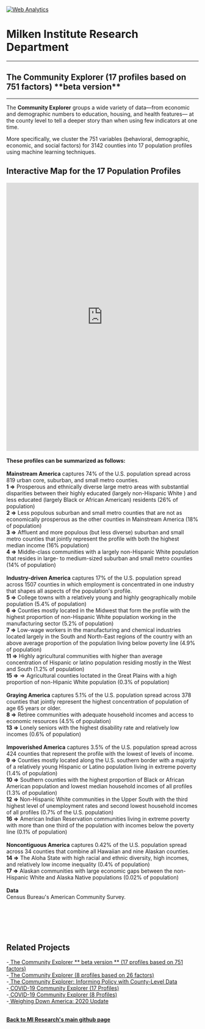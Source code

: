 <br><br>
<head><!-- Global site tag (gtag.js) - Google Analytics -->
<script async src="https://www.googletagmanager.com/gtag/js?id=UA-166686264-2"></script>
<script>
  window.dataLayer = window.dataLayer || [];
  function gtag(){dataLayer.push(arguments);}
  gtag('js', new Date());

  gtag('config', 'UA-166686264-2');
</script>

  <!-- Default Statcounter code for CE 17
https://miresearch.github.io/Community-Explorer-17-profiles/
-->
<script type="text/javascript">
var sc_project=12724919; 
var sc_invisible=1; 
var sc_security="161ec0d3"; 
</script>
<script type="text/javascript"
src="https://www.statcounter.com/counter/counter.js"
async></script>
<noscript><div class="statcounter"><a title="Web Analytics"
href="https://statcounter.com/" target="_blank"><img
class="statcounter"
src="https://c.statcounter.com/12724919/0/161ec0d3/1/"
alt="Web Analytics"
referrerPolicy="no-referrer-when-downgrade"></a></div></noscript>
<!-- End of Statcounter Code -->
  

<meta name="twitter:title" content="Community Explorer">
<meta name="twitter:description" content="The Community Explorer sorts 751 behavioral, demographic, economic, and social factors across 3,192 US counties into 17 community profiles.">
<meta name="twitter:image" content="https://claudelopez.com/wp-content/uploads/2022/03/Screenshot-2022-03-01-123706.png">
<meta name="twitter:card" content="summary_large_image">

<meta property="og:title" content="Community Explorer">
<meta property="og:description" content="The Community Explorer sorts 751 behavioral, demographic, economic, and social factors across 3,142 US counties into 17 community profiles. ;">
<meta property="og:image" content="https://milkeninstitute.org/sites/default/files/GettyImages-1204127705.jpg">
<meta property="og:image:url" content="https://milkeninstitute.org/sites/default/files/GettyImages-1204127705.jpg">
<meta property="og:image:secure_url" content="https://milkeninstitute.org/sites/default/files/GettyImages-1204127705.jpg">
<meta property="og:url" content="https://miresearch.github.io/Community-Explorer/">

</head>

<H1><b>Milken Institute Research Department </b></H1><Hr>

<H2><b> The Community Explorer (17 profiles based on 751 factors) **beta version**</b> </H2> <Hr>

The <b>Community Explorer</b> groups a wide variety of data—from economic and demographic numbers to education, housing, and health features— at the county level to tell a deeper story than when using few indicators at one time. 
  
More specifically, we cluster the 751 variables (behavioral, demographic, economic, and social factors) for 3142 counties into 17 population profiles using machine learning techniques. 
<br>
<H2>Interactive Map for the 17 Population Profiles</H2>

<center><iframe src="https://public.tableau.com/views/CE_map_tableau_beta/Dashboard1?:showVizHome=no&:embed=true" width="100%" height="700" frameborder="0"></iframe></center>

<br>
<b>These profiles can be summarized as follows:</b>
<br>
<br><b>Mainstream America</B> captures 74% of the U.S. population spread across 819 urban core, suburban, and small metro counties.
<br><b>1 =></b> Prosperous and ethnically diverse large metro areas with substantial disparities between their highly educated (largely non-Hispanic White ) and less educated (largely Black or African American) residents (26% of population)
<br><b>2 =></b> Less populous suburban and small metro counties that are not as economically prosperous as the other counties in Mainstream America (18% of population)
<br><b>3 =></b> Affluent and more populous (but less diverse) suburban and small metro counties that jointly represent the profile with both the highest median income (16% population)
<br><b>4 =></b> Middle-class communities with a largely non-Hispanic White population that resides in large- to medium-sized suburban and small metro counties (14% of population)
<br>
<br><b>Industry-driven America</B> captures 17% of the U.S. population spread across 1507 counties in which employment is concentrated in one industry that shapes all aspects of the population's profile.
<br><b>5 =></b> College towns with a relatively young and highly geographically mobile population (5.4% of population)
<br><b>6 =></b> Counties mostly located in the Midwest that form the profile with the highest proportion of non-Hispanic White population working in the manufacturing sector  (5.2% of population) 
<br><b>7 =></b> Low-wage workers in the manufacturing and chemical industries located largely in the South and North-East regions of the country with an above average proportion of the population living below poverty line (4.9% of population)
<br><b>11 =></b> Highly agricultural communities with higher than average concentration of Hispanic or latino population residing mostly in the West and South (1.2% of population)
<br><b>15 =></b> => Agricultural counties loctated in the Great Plains with a high proportion of non-Hipanic White population (0.3% of population)
<br>
<br><b>Graying America</B> captures 5.1% of the U.S. population spread across 378 counties that jointly represent the highest concentration of population of age 65 years or older. 
<br><b>8 =></b> Retiree communities with adequate household incomes and access to economic resources (4.5% of population) 
<br><b>13 =></b> Lonely seniors with the highest disability rate and relatively low incomes (0.6% of population)
<br>
<br><b>Impoverished America</B> captures 3.5% of the U.S. population spread across 424 counties that represent the profile with the lowest of levels of income.
<br><b>9 =></b> Counties mostly located along the U.S. southern border with a majority of a relatively young Hispanic or Latino population living in extreme poverty (1.4% of population)
<br><b>10 =></b> Southern counties with the highest proportion of Black or African American population and lowest median household incomes of all profiles (1.3% of population)
<br><b>12 =></b> Non-Hispanic White communities in the Upper South with the third highest level of unemployment rates and second lowest household incomes of all profiles (0.7% of the U.S. population) 
<br><b>16 =></b> American Indian Reservation communities living in extreme poverty with more than one third of the population with incomes below the poverty line (0.1% of population)
<br>
<br><b>Noncontiguous America</B> captures 0.42% of the U.S. population spread across 34 counties that combine all Hawaiian and nine Alaskan counties.
<br><b>14 =></b> The Aloha State with high racial and ethnic diversity, high incomes, and relatively low income inequality (0.4% of population)
<br><b>17 =></b> Alaskan communities with large economic gaps between the non-Hispanic White and Alaska Native populations (0.02% of population)
 
<br><br>
<Bh>
<b>Data</b><br>
Census Bureau's American Community Survey. <br>
<br> <br>


<br><br>
<H2>Related Projects </H2>
-<a href="https://miresearch.github.io/Community-Explorer-17-profiles/" target="_blank"> The Community Explorer ** beta version ** (17 profiles based on 751 factors) </a> <br>
-<a href="https://miresearch.github.io/Community-Explorer/" target="_blank"> The Community Explorer  (8 profiles based on 26 factors) </a> <br>
-<a href="https://milkeninstitute.org/sites/default/files/reports-pdf/Community%20Explorer.pdf" target="_blank"> The Community Explorer: Informing Policy with County-Level Data </a> <br>
-<a href="https://miresearch.github.io/COVID19-Community-Explorer/" target="_blank"> COVID-19 Community Explorer (17 Profiles)</a> <br>
-<a href="https://miresearch.github.io/MI-COVID-19-Community-Explorer" target="_blank"> COVID-19 Community Explorer (8 Profiles)</a> <br>
-<a href="https://milkeninstitute.org/reports/weighing-down-america-2020-update" target="_blank"> Weighing Down America: 2020 Update</a><br>
<Br>
  
<a href=" https://miresearch.github.io/About/" target="_blank"> <b>Back to MI Research's main github page</b>  </a>


